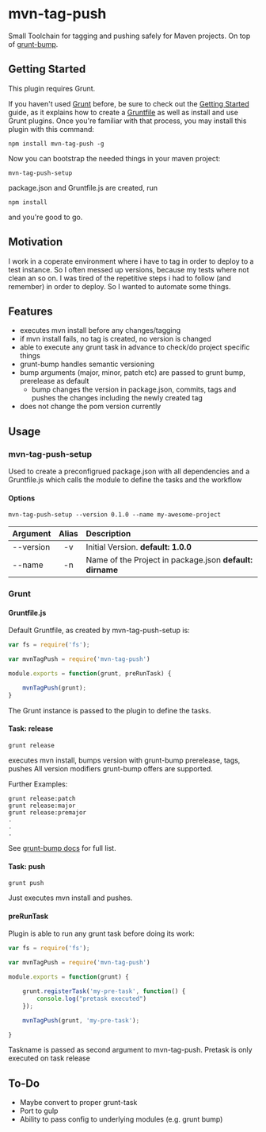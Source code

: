 # mvn-tag-push
Small Toolchain for tagging and pushing safely for Maven projects.
On top of [grunt-bump](https://github.com/vojtajina/grunt-bump).

## Getting Started
This plugin requires Grunt.

If you haven't used [Grunt](http://gruntjs.com/) before, be sure to check out the [Getting Started](http://gruntjs.com/getting-started) guide, as it explains how to create a [Gruntfile](http://gruntjs.com/sample-gruntfile) as well as install and use Grunt plugins. Once you're familiar with that process, you may install this plugin with this command:

```shell
npm install mvn-tag-push -g
```

Now you can bootstrap the needed things in your maven project:
```shell
mvn-tag-push-setup
```
package.json and Gruntfile.js are created, run
```shell
npm install
```
and you're good to go.

## Motivation
I work in a coperate environment where i have to tag in order to deploy to a test instance. So I often messed up versions, because my tests where not clean an so on.
I was tired of the repetitive steps i had to follow (and remember) in order to deploy. So I wanted to automate some things.


## Features
- executes mvn install before any changes/tagging
- if mvn install fails, no tag is created, no version is changed
- able to execute any grunt task in advance to check/do project specific things
- grunt-bump handles semantic versioning
- bump arguments (major, minor, patch etc) are passed to grunt bump, prerelease as default
    - bump changes the version in package.json, commits, tags and pushes the changes including the newly created tag 
- does not change the pom version currently


## Usage

### mvn-tag-push-setup
Used to create a preconfigrued package.json with all dependencies and a Gruntfile.js which calls the module to define the tasks and the workflow

#### Options

```shell
mvn-tag-push-setup --version 0.1.0 --name my-awesome-project
```

| Argument      | Alias           | Description  |
| ------------- |:-------------:|:-----|
| --version      | -v | Initial Version. **default: 1.0.0**  |
| --name      | -n      |   Name of the Project in package.json **default: dirname** |


### Grunt

#### Gruntfile.js
Default Gruntfile, as created by mvn-tag-push-setup is:
```js
var fs = require('fs');

var mvnTagPush = require('mvn-tag-push')

module.exports = function(grunt, preRunTask) {

    mvnTagPush(grunt);
}
```
The Grunt instance is passed to the plugin to define the tasks.

#### Task: release

```shell
grunt release
```
executes mvn install, bumps version with grunt-bump prerelease, tags, pushes
All version modifiers grunt-bump offers are supported.

Further Examples:
```shell
grunt release:patch
grunt release:major
grunt release:premajor
.
.
.
```
See [grunt-bump docs](https://github.com/vojtajina/grunt-bump/blob/master/README.md#usage-examples) for full list.

#### Task: push
```shell
grunt push
```
Just executes mvn install and pushes.

#### preRunTask
Plugin is able to run any grunt task before doing its work:
```js
var fs = require('fs');

var mvnTagPush = require('mvn-tag-push')

module.exports = function(grunt) {

    grunt.registerTask('my-pre-task', function() {
		console.log("pretask executed")
	});

    mvnTagPush(grunt, 'my-pre-task');

}
```
Taskname is passed as second argument to mvn-tag-push. Pretask is only executed on task release



## To-Do
- Maybe convert to proper grunt-task
- Port to gulp
- Ability to pass config to underlying modules (e.g. grunt bump)